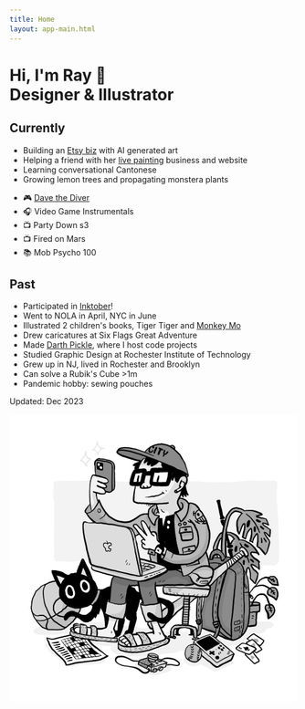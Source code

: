 ```yaml
---
title: Home
layout: app-main.html
---
```


<h1>Hi, I'm Ray 👋 <br>
Designer & Illustrator</h1>

## Currently
- Building an <a href='https://promptdesignart.etsy.com' target='_blank'>Etsy biz</a> with AI generated art
- Helping a friend with her <a href='https://www.adelle.ink' target='_blank'>live painting</a> business and website
- Learning conversational Cantonese
- Growing lemon trees and propagating monstera plants

<ul class='current-media'>
	<li>🎮 <a href='/media/dave-diver'>Dave the Diver</a>
	<li>🎧 Video Game Instrumentals
	<li>📺 Party Down s3
	<li>📺 Fired on Mars
	<li>📚 Mob Psycho 100
</ul>

## Past
- Participated in <a href='inktober-2023'>Inktober</a>! 
- Went to NOLA in April, NYC in June
- Illustrated 2 children's books, Tiger Tiger and <a href="https://rayuen.com/v1/monkey-mo" target='_blank'>Monkey Mo</a>
- Drew caricatures at Six Flags Great Adventure
- Made <a href='http://darth-pickle.nfshost.com/' target='_blank'>Darth Pickle</a>, where I host code projects
- Studied Graphic Design at Rochester Institute of Technology
- Grew up in NJ, lived in Rochester and Brooklyn
- Can solve a Rubik's Cube >1m
- Pandemic hobby: sewing pouches

<p class='caption'>Updated: Dec 2023</p>

<picture class='portrait'>
	<!-- <source srcset='images/src/portrait/portrait@3x.webp 3x' type='image/webp' media='(min-width: 1200px)'> -->
	<img src='images/src/portrait/self-portrait.jpg' srcset='images/src/portrait/self-portrait@2x.jpg 2x' alt='Portrait' >
</picture>